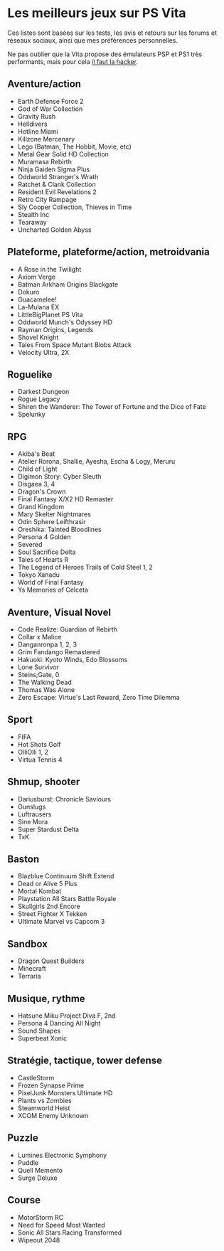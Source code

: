 # Les meilleurs jeux sur PS Vita

Ces listes sont basées sur les tests, les avis et retours sur les forums et réseaux sociaux, ainsi que mes préférences personnelles.

Ne pas oublier que la Vita propose des émulateurs PSP et PS1 très performants, mais pour cela [il faut la hacker](https://vita.hacks.guide).

## Aventure/action

- Earth Defense Force 2
- God of War Collection
- Gravity Rush
- Helldivers
- Hotline Miami
- Killzone Mercenary
- Lego (Batman, The Hobbit, Movie, etc)
- Metal Gear Solid HD Collection
- Muramasa Rebirth
- Ninja Gaiden Sigma Plus
- Oddworld Stranger's Wrath
- Ratchet & Clank Collection
- Resident Evil Revelations 2
- Retro City Rampage
- Sly Cooper Collection, Thieves in Time
- Stealth Inc
- Tearaway
- Uncharted Golden Abyss

## Plateforme, plateforme/action, metroidvania

- A Rose in the Twilight
- Axiom Verge
- Batman Arkham Origins Blackgate
- Dokuro
- Guacamelee!
- La-Mulana EX
- LittleBigPlanet PS Vita
- Oddworld Munch's Odyssey HD
- Rayman Origins, Legends
- Shovel Knight
- Tales From Space Mutant Blobs Attack
- Velocity Ultra, 2X

## Roguelike

- Darkest Dungeon
- Rogue Legacy
- Shiren the Wanderer: The Tower of Fortune and the Dice of Fate
- Spelunky

## RPG

- Akiba's Beat
- Atelier Rorona, Shallie, Ayesha, Escha & Logy, Meruru
- Child of Light
- Digimon Story: Cyber Sleuth
- Disgaea 3, 4
- Dragon's Crown
- Final Fantasy X/X2 HD Remaster
- Grand Kingdom
- Mary Skelter Nightmares
- Odin Sphere Leifthrasir
- Oreshika: Tainted Bloodlines
- Persona 4 Golden
- Severed
- Soul Sacrifice Delta
- Tales of Hearts R
- The Legend of Heroes Trails of Cold Steel 1, 2
- Tokyo Xanadu
- World of Final Fantasy
- Ys Memories of Celceta

## Aventure, Visual Novel

- Code Realize: Guardian of Rebirth
- Collar x Malice
- Danganronpa 1, 2, 3
- Grim Fandango Remastered
- Hakuoki: Kyoto Winds, Edo Blossoms
- Lone Survivor
- Steins;Gate, 0
- The Walking Dead
- Thomas Was Alone
- Zero Escape: Virtue's Last Reward, Zero Time Dilemma

## Sport

- FIFA
- Hot Shots Golf
- OlliOlli 1, 2
- Virtua Tennis 4

## Shmup, shooter

- Dariusburst: Chronicle Saviours
- Gunslugs
- Luftrausers
- Sine Mora
- Super Stardust Delta
- TxK

## Baston

- Blazblue Continuum Shift Extend
- Dead or Alive 5 Plus
- Mortal Kombat
- Playstation All Stars Battle Royale
- Skullgirls 2nd Encore
- Street Fighter X Tekken
- Ultimate Marvel vs Capcom 3

## Sandbox

- Dragon Quest Builders
- Minecraft
- Terraria

## Musique, rythme

- Hatsune Miku Project Diva F, 2nd
- Persona 4 Dancing All Night
- Sound Shapes
- Superbeat Xonic

## Stratégie, tactique, tower defense

- CastleStorm
- Frozen Synapse Prime
- PixelJunk Monsters Ultimate HD
- Plants vs Zombies
- Steamworld Heist
- XCOM Enemy Unknown

## Puzzle

- Lumines Electronic Symphony
- Puddle
- Quell Memento
- Surge Deluxe

## Course

- MotorStorm RC
- Need for Speed Most Wanted
- Sonic All Stars Racing Transformed
- Wipeout 2048
